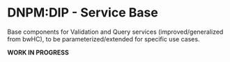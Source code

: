 # DNPM:DIP - Service Base

Base components for Validation and Query services (improved/generalized from bwHC), to be parameterized/extended for specific use cases.


**WORK IN PROGRESS**
